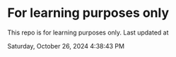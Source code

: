 # For learning purposes only
This repo is for learning purposes only.
Last updated at

Saturday, October 26, 2024 4:38:43 PM

